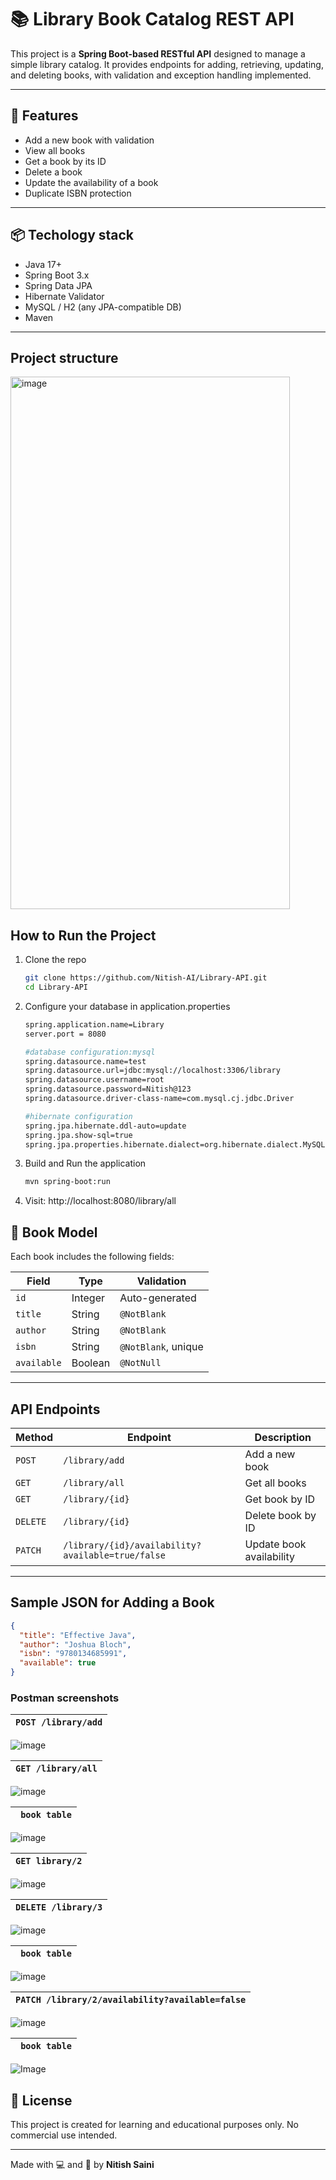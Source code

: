 # 📚 Library Book Catalog REST API

This project is a **Spring Boot-based RESTful API** designed to manage a simple library catalog. It provides endpoints for adding, retrieving, updating, and deleting books, with validation and exception handling implemented.

---

## 🚀 Features

- Add a new book with validation
- View all books
- Get a book by its ID
- Delete a book
- Update the availability of a book
- Duplicate ISBN protection

---

## 📦 Techology stack

- Java 17+
- Spring Boot 3.x
- Spring Data JPA
- Hibernate Validator
- MySQL / H2 (any JPA-compatible DB)
- Maven

---

## Project structure

<img width="447" height="852" alt="image" src="https://github.com/user-attachments/assets/d29046cd-b8bc-402e-9154-3b24704051fa" />

## How to Run the Project

1. Clone the repo
   ```bash
   git clone https://github.com/Nitish-AI/Library-API.git
   cd Library-API
   ```
2. Configure your database in application.properties

   ```bash
   spring.application.name=Library
   server.port = 8080

   #database configuration:mysql
   spring.datasource.name=test
   spring.datasource.url=jdbc:mysql://localhost:3306/library
   spring.datasource.username=root
   spring.datasource.password=Nitish@123
   spring.datasource.driver-class-name=com.mysql.cj.jdbc.Driver

   #hibernate configuration
   spring.jpa.hibernate.ddl-auto=update
   spring.jpa.show-sql=true
   spring.jpa.properties.hibernate.dialect=org.hibernate.dialect.MySQL8Dialect
   ```

3. Build and Run the application
   ```bash
   mvn spring-boot:run
   ```
4. Visit: http://localhost:8080/library/all

## 🧾 Book Model

Each book includes the following fields:

| Field       | Type    | Validation          |
| ----------- | ------- | ------------------- |
| `id`        | Integer | Auto-generated      |
| `title`     | String  | `@NotBlank`         |
| `author`    | String  | `@NotBlank`         |
| `isbn`      | String  | `@NotBlank`, unique |
| `available` | Boolean | `@NotNull`          |

---

## API Endpoints

| Method   | Endpoint                                          | Description              |
| -------- | ------------------------------------------------- | ------------------------ |
| `POST`   | `/library/add`                                    | Add a new book           |
| `GET`    | `/library/all`                                    | Get all books            |
| `GET`    | `/library/{id}`                                   | Get book by ID           |
| `DELETE` | `/library/{id}`                                   | Delete book by ID        |
| `PATCH`  | `/library/{id}/availability?available=true/false` | Update book availability |

---

## Sample JSON for Adding a Book

```json
{
  "title": "Effective Java",
  "author": "Joshua Bloch",
  "isbn": "9780134685991",
  "available": true
}
```

### Postman screenshots

| `POST /library/add` |
| ------------------- |

![image](https://github.com/user-attachments/assets/4ec67178-3a82-40d9-8997-a8e66098ed89)

| `GET /library/all` |
| ------------------ |

![image](https://github.com/user-attachments/assets/86dde048-c342-4b69-bc93-6e9fb609bc66)

| ` book table` |
| ------------- |

![image](https://github.com/user-attachments/assets/697d3bf9-1a47-48ca-bf40-fbbe4c5d56dd)

| `GET library/2` |
| --------------- |

![image](https://github.com/user-attachments/assets/22d25f8d-835a-4fa6-acec-e1afa17c52e6)

| `DELETE /library/3` |
| ------------------- |

![image](https://github.com/user-attachments/assets/c1aa0749-5db2-4fe5-b032-d1022b965864)

| ` book table` |
| ------------- |

![image](https://github.com/user-attachments/assets/8aa3980b-d772-4414-affa-00ec6ceb0cd4)

| `PATCH /library/2/availability?available=false` |
| ----------------------------------------------- |

![image](https://github.com/user-attachments/assets/969c21bd-d9b7-4359-ae54-41e9644d32f4)

| ` book table` |
| ------------- |

![Image](https://github.com/user-attachments/assets/f6262f86-b410-41c8-b4b8-ec5db5077c1e)

## 📄 License

This project is created for learning and educational purposes only. No commercial use intended.

---

Made with 💻 and 🎨 by **Nitish Saini**
